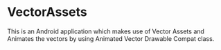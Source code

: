 # VectorAssets
This is an Android application which makes use of Vector Assets and Animates the vectors by using Animated Vector Drawable Compat class.
